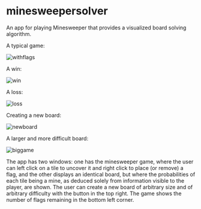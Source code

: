 # minesweepersolver
An app for playing Minesweeper that provides a visualized board solving algorithm.

A typical game:

![withflags](https://user-images.githubusercontent.com/60260374/120554999-0d58e980-c3c0-11eb-8255-33d42a19b0d7.PNG)

A win:

![win](https://user-images.githubusercontent.com/60260374/120555008-0f22ad00-c3c0-11eb-8d06-a8b4a4d69f59.PNG)

A loss:

![loss](https://user-images.githubusercontent.com/60260374/120555012-1053da00-c3c0-11eb-8fd8-53f07b9ec7f8.PNG)

Creating a new board:

![newboard](https://user-images.githubusercontent.com/60260374/120555019-11850700-c3c0-11eb-8a29-acd5a1892434.PNG)

A larger and more difficult board:

![biggame](https://user-images.githubusercontent.com/60260374/120555027-147ff780-c3c0-11eb-85d3-c58fa4a9ce47.PNG)


The app has two windows: one has the minesweeper game, where the user can left click on a tile to uncover it and right click to place (or remove) a flag, and the other displays an identical board, but where the probabilities of each tile being a mine, as deduced solely from information visible to the player, are shown. The user can create a new board of arbitrary size and of arbitrary difficulty with the button in the top right. The game shows the number of flags remaining in the bottom left corner.
